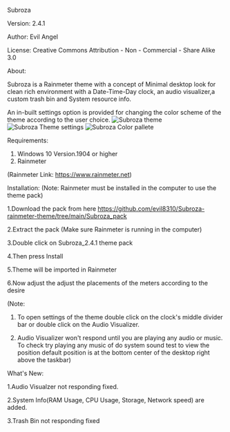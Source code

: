 Subroza

Version: 2.4.1

Author: Evil Angel

License: Creative Commons Attribution - Non - Commercial - Share Alike 3.0

About:

Subroza is a Rainmeter theme with a concept of Minimal desktop look for clean rich environment with a Date-Time-Day clock, an audio visualizer,a custom trash bin and System resource info. 

An in-built settings option is provided for changing the color scheme of the theme according to the user choice.
![Subroza theme](https://user-images.githubusercontent.com/89610180/222977539-9453bd53-e4d8-4cef-a5eb-933fb51b7f6f.png)
![Subroza Theme settings](https://user-images.githubusercontent.com/89610180/222977375-0517ef4b-9e7d-4f17-b591-6b88b4ca7eac.png)
![Subroza Color pallete](https://user-images.githubusercontent.com/89610180/222977388-c0995455-9d42-4f37-a112-2e92804a9d95.png)

Requirements:
1. Windows 10 Version.1904 or higher
2. Rainmeter

(Rainmeter Link: https://www.rainmeter.net)

Installation:
(Note: Rainmeter must be installed in the computer to use the theme pack)

1.Download the pack from here https://github.com/evil8310/Subroza-rainmeter-theme/tree/main/Subroza_pack

2.Extract the pack
(Make sure Rainmeter is running in the computer)

3.Double click on Subroza_2.4.1 theme pack

4.Then press Install

5.Theme will be imported in Rainmeter

6.Now adjust the adjust the placements of the meters according to the desire


(Note: 
1. To open settings of the theme double click on the clock's middle divider bar or double click on the Audio Visualizer.
       
2. Audio Visualizer won't respond until you are playing any audio or music. To check try playing any music of do system sound test to view the position default position is at the bottom center of the desktop right above the taskbar)

What's New:

1.Audio Visualzer not responding fixed.

2.System Info(RAM Usage, CPU Usage, Storage, Network speed) are added.

3.Trash Bin not responding fixed
